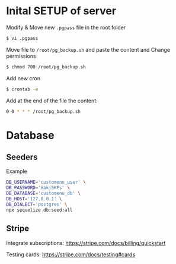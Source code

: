 

# Inital SETUP of server

Modify & Move new `.pgpass` file in the root folder

```sh
$ vi .pgpass
```

Move file to `/root/pg_backup.sh` and paste the content and Change permissions

```sh
$ chmod 700 /root/pg_backup.sh
```

Add new cron

```sh
$ crontab -e
```

Add at the end of the file the content:

```sh
0 0 * * * /root/pg_backup.sh
```

# Database

## Seeders

Example

```sh
DB_USERNAME='customenu_user' \
DB_PASSWORD='Hakj5KPs' \
DB_DATABASE='customenu_db' \
DB_HOST='127.0.0.1' \
DB_DIALECT='postgres' \
npx sequelize db:seed:all
```


## Stripe

Integrate subscriptions: https://stripe.com/docs/billing/quickstart

Testing cards: https://stripe.com/docs/testing#cards

